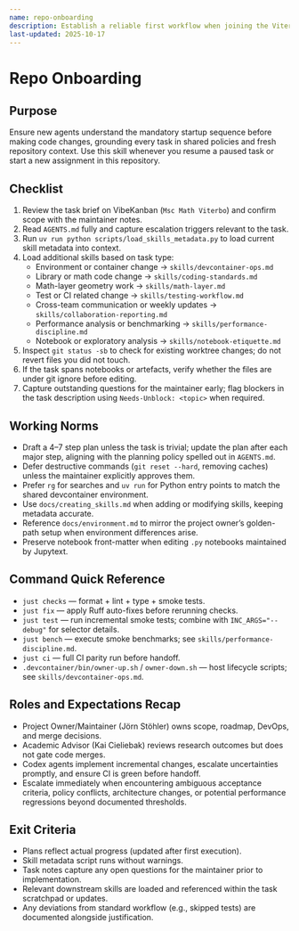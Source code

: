 ```yaml
---
name: repo-onboarding
description: Establish a reliable first workflow when joining the Viterbo project branch and align with the board-driven process within the first task.
last-updated: 2025-10-17
---
```


# Repo Onboarding

## Purpose

Ensure new agents understand the mandatory startup sequence before making code changes, grounding every task in shared policies and fresh repository context. Use this skill whenever you resume a paused task or start a new assignment in this repository.

## Checklist

1. Review the task brief on VibeKanban (`Msc Math Viterbo`) and confirm scope with the maintainer notes.
2. Read `AGENTS.md` fully and capture escalation triggers relevant to the task.
3. Run `uv run python scripts/load_skills_metadata.py` to load current skill metadata into context.
4. Load additional skills based on task type:
   - Environment or container change → `skills/devcontainer-ops.md`
   - Library or math code change → `skills/coding-standards.md`
   - Math-layer geometry work → `skills/math-layer.md`
   - Test or CI related change → `skills/testing-workflow.md`
   - Cross-team communication or weekly updates → `skills/collaboration-reporting.md`
   - Performance analysis or benchmarking → `skills/performance-discipline.md`
   - Notebook or exploratory analysis → `skills/notebook-etiquette.md`
5. Inspect `git status -sb` to check for existing worktree changes; do not revert files you did not touch.
6. If the task spans notebooks or artefacts, verify whether the files are under git ignore before editing.
7. Capture outstanding questions for the maintainer early; flag blockers in the task description using `Needs-Unblock: <topic>` when required.

## Working Norms

- Draft a 4–7 step plan unless the task is trivial; update the plan after each major step, aligning with the planning policy spelled out in `AGENTS.md`.
- Defer destructive commands (`git reset --hard`, removing caches) unless the maintainer explicitly approves them.
- Prefer `rg` for searches and `uv run` for Python entry points to match the shared devcontainer environment.
- Use `docs/creating_skills.md` when adding or modifying skills, keeping metadata accurate.
- Reference `docs/environment.md` to mirror the project owner’s golden-path setup when environment differences arise.
- Preserve notebook front-matter when editing `.py` notebooks maintained by Jupytext.

## Command Quick Reference

- `just checks` — format + lint + type + smoke tests.
- `just fix` — apply Ruff auto-fixes before rerunning checks.
- `just test` — run incremental smoke tests; combine with `INC_ARGS="--debug"` for selector details.
- `just bench` — execute smoke benchmarks; see `skills/performance-discipline.md`.
- `just ci` — full CI parity run before handoff.
- `.devcontainer/bin/owner-up.sh` / `owner-down.sh` — host lifecycle scripts; see `skills/devcontainer-ops.md`.

## Roles and Expectations Recap

- Project Owner/Maintainer (Jörn Stöhler) owns scope, roadmap, DevOps, and merge decisions.
- Academic Advisor (Kai Cieliebak) reviews research outcomes but does not gate code merges.
- Codex agents implement incremental changes, escalate uncertainties promptly, and ensure CI is green before handoff.
- Escalate immediately when encountering ambiguous acceptance criteria, policy conflicts, architecture changes, or potential performance regressions beyond documented thresholds.

## Exit Criteria

- Plans reflect actual progress (updated after first execution).
- Skill metadata script runs without warnings.
- Task notes capture any open questions for the maintainer prior to implementation.
- Relevant downstream skills are loaded and referenced within the task scratchpad or updates.
- Any deviations from standard workflow (e.g., skipped tests) are documented alongside justification.
